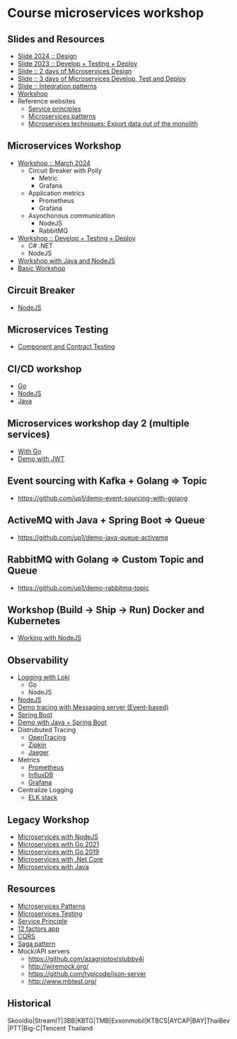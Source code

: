 # Course microservices workshop

## Slides and Resources
* [Slide 2024 :: Design](https://github.com/up1/course_microservices-3-days/blob/master/slide/MICROSERVICE-2024-DESIGN.pdf)
* [Slide 2023 :: Develop + Testing + Deploy](https://github.com/up1/course_microservices-3-days/blob/master/slide/MICROSERVICE-2023-DEVELOP-print.pdf)
* [Slide :: 2 days of Microservices Design](https://github.com/up1/course_microservices-3-days/blob/master/slide/MICROSERVICE-MAIN-2022.pdf)
* [Slide :: 3 days of Microservices Develop, Test and Deploy](https://github.com/up1/course_microservices-3-days/blob/master/slide/MICROSERVICE-DEVELOP-DEPLOY.pdf)
* [Slide :: Integration patterns](https://github.com/up1/course_microservices-3-days/blob/master/slide/INTEGRATION-PATTERN-NOTE.pdf)
* [Workshop](https://github.com/up1/course_microservices-3-days/blob/master/slide/01-DESIGN-MICROSERVICE-WORKSHOP.pdf)
* Reference websites
  * [Service principles](https://github.com/Yelp/service-principles)
  * [Microservices patterns](https://microservices.io/)
  * [Microservices techniques: Export data out of the monolith](https://divad4686.github.io/2018/11/26/microservices-techniques.html)

## Microservices Workshop
* [Workshop :: March 2024](https://github.com/up1/workshop-msa-2024)
  * Circuit Breaker with Polly
    * Metric
    * Grafana
  * Application metrics
    * Prometheus
    * Grafana
  * Asynchonous communication
    * NodeJS
    * RabbitMQ 
* [Workshop :: Develop + Testing + Deploy](https://github.com/up1/workshop-develop-microservices-2023)
  * C# .NET
  * NodeJS
* [Workshop with Java and NodeJS](https://github.com/up1/workshop-microservices-2023)
* [Basic Workshop](https://github.com/up1/workshop-microservices-2022)

## Circuit Breaker
* [NodeJS](https://github.com/up1/workshop-circuit-breaker)

## Microservices Testing
* [Component and Contract Testing](https://github.com/up1/course-contract-testing)

## CI/CD workshop
* [Go](https://github.com/up1/workshop-devops-go)
* [NodeJS](https://github.com/up1/workshop-nodejs-ci-cd)
* [Java](https://github.com/up1/workshop-java-web-tdd)

## Microservices workshop day 2 (multiple services)
* [With Go](https://github.com/up1/microservices-workshop-with-go)
* [Demo with JWT](https://github.com/up1/demo-jwt-go)

## Event sourcing with Kafka + Golang => Topic
* https://github.com/up1/demo-event-sourcing-with-golang

## ActiveMQ with Java + Spring Boot => Queue
* https://github.com/up1/demo-java-queue-activemq

## RabbitMQ with Golang => Custom Topic and Queue
* https://github.com/up1/demo-rabbitmq-topic


## Workshop (Build -> Ship -> Run) Docker and Kubernetes
* [Working with NodeJS](https://github.com/up1/demo-docker-k8s)

## Observability
  * [Logging with Loki](https://github.com/up1/demo-logging-grafana-loki)
    * Go
    * NodeJS 
  * [NodeJS](https://github.com/up1/demo-nodejs-observability)
  * [Demo tracing with Messaging server (Event-based)](https://www.somkiat.cc/distribuited-tracing-with-opentelemetry/)
  * [Spring Boot](https://github.com/up1/workshop-springboot-observability)
  * [Demo with Java + Spring Boot](https://github.com/up1/helloworld-service)
  * Distrubuted Tracing
    * [OpenTracing](https://opentracing.io/)
    * [Zipkin](https://zipkin.io/)
    * [Jaeger](https://www.jaegertracing.io/)
  * Metrics
    * [Prometheus](https://prometheus.io/)
    * [InfluxDB](https://www.influxdata.com/)
    * [Grafana](https://grafana.com/)
  * Centralize Logging
    * [ELK stack](https://www.elastic.co/products/elastic-stack)

## Legacy Workshop
* [Microservices with NodeJS](https://github.com/up1/microservice-workshop)
* [Microservices with Go 2021](https://github.com/up1/workshop-microservices-golang-2021)
* [Microservices with Go 2019](https://github.com/up1/workshop-microservice-with-go)
* [Microservices with .Net Core](https://github.com/up1/workshop-microservice-with-dot-net-core)
* [Microservices with Java](https://github.com/up1/workshop-microservice-with-java)

## Resources
* [Microservices Patterns](https://microservices.io/patterns/index.html)
* [Microservices Testing](https://martinfowler.com/articles/microservice-testing/)
* [Service Principle](https://github.com/Yelp/service-principles)
* [12 factors app](https://12factor.net/)
* [CQRS](http://www.cqrs.nu/)
* [Saga pattern](https://microservices.io/patterns/data/saga.html)
* Mock/API servers
  * https://github.com/azagniotov/stubby4j
  * http://wiremock.org/
  * https://github.com/typicode/json-server
  * http://www.mbtest.org/

## Historical
Skooldio|StreamIT|3BB|KBTG|TMB|Exxonmobil|KTBCS|AYCAP|BAY|ThaiBev|PTT|Big-C|Tencent Thailand
